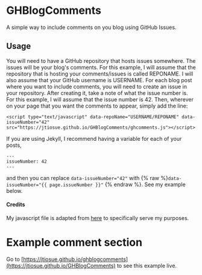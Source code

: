 # GHBlogComments

A simple way to include comments on you blog using GitHub Issues.


## Usage

You will need to have a GitHub repository that hosts issues somewhere. The issues will be your blog's comments. For this example, I will assume that the repository that is hosting your comments/issues is called REPONAME. I will also assume that your GitHub username is USERNAME. For each blog post where you want to include comments, you will need to create an issue in your repository. After creating it, take a note of what the issue number is. For this example, I will assume that the issue number is 42. Then, wherever on your page that you want the comments to appear, simply add the line:

```javacript
<script type="text/javascript" data-repoName="USERNAME/REPONAME" data-issueNumber="42" src="https://jtiosue.github.io/GHBlogComments/ghcomments.js"></script>
```

If you are using Jekyll, I recommend having a variable for each of your posts,

```
---
issueNumber: 42
---
```

and then you can replace `data-issueNumber="42"` with {% raw %}`data-issueNumber="{{ page.issueNumber }}"` {% endraw %}. See my example below.


#### Credits

My javascript file is adapted from [here](https://aristath.github.io/blog/static-site-comments-using-github-issues-api) to specifically serve my purposes.


# Example comment section

Go to [https://jtiosue.github.io/ghblogcomments](https://jtiosue.github.io/GHBlogComments) to see this example live.


<script type="text/javascript" data-repoName="jtiosue/GHBlogComments" data-issueNumber="1" src="https://jtiosue.github.io/GHBlogComments/ghcomments.js"></script>
